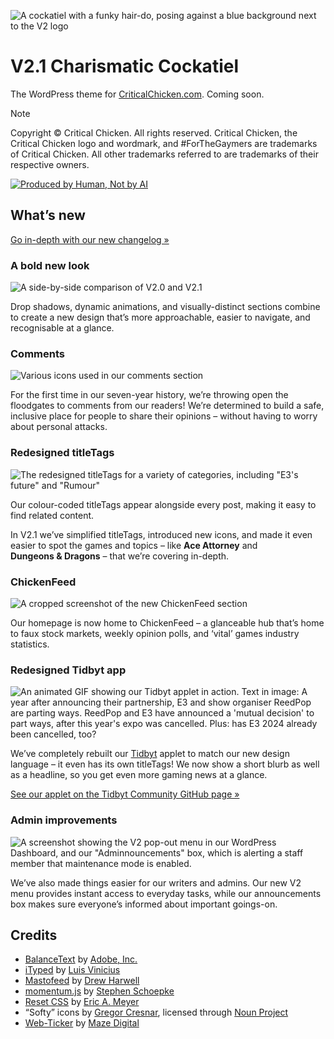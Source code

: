 ![A cockatiel with a funky hair-do, posing against a blue background next to the V2 logo](https://github.com/CriticalChicken/V2/assets/35422415/e9d3272b-332e-422f-aaef-3ed10223c28d)

# V2.1 Charismatic Cockatiel
The WordPress theme for [CriticalChicken.com](https://www.criticalchicken.com). Coming soon.

> [!NOTE]
> Copyright &copy; Critical Chicken. All rights reserved.
> Critical Chicken, the Critical Chicken logo and wordmark, and #ForTheGaymers are trademarks of Critical Chicken. All other trademarks referred to are trademarks of their respective owners.

[![Produced by Human, Not by AI](https://github.com/CriticalChicken/.github/assets/35422415/302eee1b-11ff-4239-8e68-7111ff0d50c6)](https://notbyai.fyi)

## What&rsquo;s new

[Go in-depth with our new changelog &raquo;](CHANGELOG.md)

### A bold new look

![A side-by-side comparison of V2.0 and V2.1](https://github.com/CriticalChicken/V2/assets/35422415/ef45d937-e1f2-4eab-a4fa-4704728eab9f)

Drop shadows, dynamic animations, and visually-distinct sections combine to create a new design that&rsquo;s more approachable, easier to navigate, and recognisable at a glance.

### Comments

<picture>
  <source media="(prefers-color-scheme: dark)" srcset="https://github.com/CriticalChicken/V2/assets/35422415/5d751bef-3e0b-4631-a1d6-f47c246d6ed4">
  <source media="(prefers-color-scheme: light)" srcset="https://github.com/CriticalChicken/V2/assets/35422415/8d42d73d-eb2f-45d4-8905-b0d79c457404">
  <img alt="Various icons used in our comments section" src="https://github.com/CriticalChicken/V2/assets/35422415/8d42d73d-eb2f-45d4-8905-b0d79c457404">
</picture>

For the first time in our seven-year history, we&rsquo;re throwing open the floodgates to comments from our readers! We&rsquo;re determined to build a safe, inclusive place for people to share their opinions &ndash; without having to worry about personal attacks.

### Redesigned titleTags

![The redesigned titleTags for a variety of categories, including "E3's future" and "Rumour"](https://github.com/CriticalChicken/V2/assets/35422415/67b62f5c-d277-45a8-9da4-807f95bc0a71)

Our colour-coded titleTags appear alongside every post, making it easy to find related content.

In V2.1 we&rsquo;ve simplified titleTags, introduced new icons, and made it even easier to spot the games and topics &ndash; like **Ace&nbsp;Attorney** and **Dungeons&nbsp;&amp;&nbsp;Dragons** &ndash; that we&rsquo;re covering in-depth.

### ChickenFeed

![A cropped screenshot of the new ChickenFeed section](https://github.com/CriticalChicken/V2/assets/35422415/023f8dbb-d2c2-4fbc-b9bc-8d6199e61df5)

Our homepage is now home to ChickenFeed &ndash; a glanceable hub that&rsquo;s home to faux stock markets, weekly opinion polls, and &lsquo;vital&rsquo; games industry statistics.

### Redesigned Tidbyt app

<picture>
  <source media="(prefers-color-scheme: dark)" srcset="https://github.com/CriticalChicken/V2/assets/35422415/bc4c3fd5-a86b-499d-a9ce-3da4aa7d4b6c">
  <source media="(prefers-color-scheme: light)" srcset="https://github.com/CriticalChicken/V2/assets/35422415/07a6c9a1-26e2-4041-8c8d-6f21a02ada98">
  <img alt="An animated GIF showing our Tidbyt applet in action. Text in image: A year after announcing their partnership, E3 and show organiser ReedPop are parting ways. ReedPop and E3 have announced a 'mutual decision' to part ways, after this year's expo was cancelled. Plus: has E3 2024 already been cancelled, too?" src="https://github.com/CriticalChicken/V2/assets/35422415/07a6c9a1-26e2-4041-8c8d-6f21a02ada98">
</picture>

We&rsquo;ve completely rebuilt our [Tidbyt](https://tidbyt.com) applet to match our new design language &ndash; it even has its own titleTags! We now show a short blurb as well as a headline, so you get even more gaming news at a glance.

[See our applet on the Tidbyt Community GitHub page &raquo;](https://github.com/tidbyt/community/tree/main/apps/criticalchicken)

### Admin improvements

![A screenshot showing the V2 pop-out menu in our WordPress Dashboard, and our "Adminnouncements" box, which is alerting a staff member that maintenance mode is enabled.](https://github.com/CriticalChicken/V2/assets/35422415/7b1295a3-a252-4ab7-872f-e8938cc5e7b3)

We&rsquo;ve also made things easier for our writers and admins. Our new V2 menu provides instant access to everyday tasks, while our announcements box makes sure everyone&rsquo;s informed about important goings-on.

## Credits

- [BalanceText](https://github.com/adobe/balance-text) by [Adobe, Inc.](https://github.com/adobe)
- [iTyped](https://github.com/luisvinicius167/ityped) by [Luis Vinicius](https://github.com/luisvinicius167) 
- [Mastofeed](https://github.com/fenwick67/mastofeed) by [Drew Harwell](https://github.com/fenwick67)
- [momentum.js](https://github.com/sschoepke/momentum) by [Stephen Schoepke](https://github.com/sschoepke)
- [Reset CSS](https://meyerweb.com/eric/tools/css/reset/index.html) by [Eric A. Meyer](https://meyerweb.com/eric)
- &ldquo;Softy&rdquo; icons by [Gregor Cresnar](https://iconix.si), licensed through [Noun Project](https://thenounproject.com/grega.cresnar)
- [Web-Ticker](https://github.com/mazedigital/Web-Ticker) by [Maze Digital](https://github.com/mazedigital)
